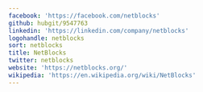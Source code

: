 ```yaml
---
facebook: 'https://facebook.com/netblocks'
github: hubgit/9547763
linkedin: 'https://linkedin.com/company/netblocks'
logohandle: netblocks
sort: netblocks
title: NetBlocks
twitter: netblocks
website: 'https://netblocks.org/'
wikipedia: 'https://en.wikipedia.org/wiki/NetBlocks'
---
```

